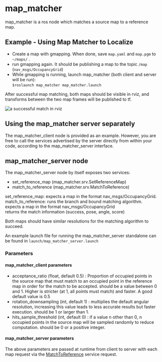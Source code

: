 # map_matcher
map_matcher is a ros node which matches a source map to a reference map.

## Example - Using Map Matcher to Localize
- Create a map with gmapping. When done, save ```map.yaml``` and ```map.pgm``` to ```~/maps/``` .
- run gmapping again. It should be publishing a map to the topic ```/map``` (```nav_msgs/OccupancyGrid```)
- While gmapping is running, launch map_matcher (both client and server will be run):  
```$roslaunch map_matcher map_matcher.launch```

After successful map matching, both maps should be visible in rviz, and transforms between the two map frames will be published to tf.

![a successful match in rviz](https://github.com/danieldugas/map_matcher/blob/master/map_matcher.png)

## Using the map_matcher server separately

The map_matcher_client node is provided as an example. However, you are free to call the services advertised by the server directly from within your code, according to the map_matcher_server interface.

## map_matcher_server node
The map_matcher_server node by itself exposes two services:
- set_reference_map (map_matcher.srv.SetReferenceMap) 
- match_to_reference (map_matcher.srv.MatchToReference)

set_reference_map: expects a map in the format nav_msgs/OccupancyGrid.  
match_to_reference: runs the branch and bound matching algorithm.   
                    expects a map in the format nav_msgs/OccupancyGrid  
                    returns the match information (success, pose, angle, score)  

Both maps should have similar resolutions for the matching algorithm to succeed.

An example launch file for running the map_matcher_server standalone can be found in ```launch/map_matcher_server.launch```


### Parameters

#### map_matcher_client parameters
- acceptance_ratio (float, default 0.5) : Proportion of occupied points in the source map that must match to an occupied point in the reference map in order for the match to be accepted. should be a value between 0 and 1. Higher is stricter (at 1, all points must match) and faster. A good default value is 0.5
- rotation_downsampling (int, default 1) : multiplies the default angular resolution, increasing this value leads to less accurate results but faster execution. should be 1 or larger than 1.
- hits_sample_threshold (int, default 0) : if a value n other than 0, n occupied points in the source map will be sampled randomly to reduce computation. should be 0 or a positive integer.

#### map_matcher_server parameters
The above parameters are passed at runtime from client to server with each map request via the [MatchToReference](https://raw.githubusercontent.com/danieldugas/map_matcher/master/srv/MatchToReference.srv) service request.
